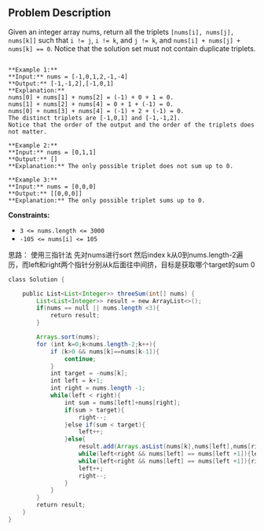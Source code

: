 ## Problem Description
Given an integer array nums, return all the triplets `[nums[i], nums[j], nums[k]]` such that `i != j`, `i != k`, and `j != k`, and `nums[i] + nums[j] + nums[k] == 0`.
Notice that the solution set must not contain duplicate triplets.

```

**Example 1:**
**Input:** nums = [-1,0,1,2,-1,-4]
**Output:** [-1,-1,2],[-1,0,1]
**Explanation:** 
nums[0] + nums[1] + nums[2] = (-1) + 0 + 1 = 0.
nums[1] + nums[2] + nums[4] = 0 + 1 + (-1) = 0.
nums[0] + nums[3] + nums[4] = (-1) + 2 + (-1) = 0.
The distinct triplets are [-1,0,1] and [-1,-1,2].
Notice that the order of the output and the order of the triplets does not matter.

**Example 2:**
**Input:** nums = [0,1,1]
**Output:** []
**Explanation:** The only possible triplet does not sum up to 0.

**Example 3:**
**Input:** nums = [0,0,0]
**Output:** [[0,0,0]]
**Explanation:** The only possible triplet sums up to 0.
```

**Constraints:**

- `3 <= nums.length <= 3000`
- `-105 <= nums[i] <= 105`

思路：
使用三指针法
先对nums进行sort
然后index k从0到nums.length-2遍历，而left和right两个指针分别从k后面往中间挤，目标是获取哪个target的sum 0


```java
class Solution {

    public List<List<Integer>> threeSum(int[] nums) {
        List<List<Integer>> result = new ArrayList<>();
        if(nums == null || nums.length <3){
            return result;
        }

        Arrays.sort(nums);
        for (int k=0;k<nums.length-2;k++){
            if (k>0 && nums[k]==nums[k-1]){
                continue;
            }
            int target = -nums[k];
            int left = k+1;
            int right = nums.length -1;
            while(left < right){
                int sum = nums[left]+nums[right];
                if(sum > target){
                    right--;
                }else if(sum < target){
                    left++;
                }else{
                    result.add(Arrays.asList(nums[k],nums[left],nums[right]));
                    while(left<right && nums[left] == nums[left +1]){left++;}
                    while(left<right && nums[left] == nums[left +1]){right--;}
                    left++;
                    right--;
                }
            }
        }
        return result;
    }
}
```